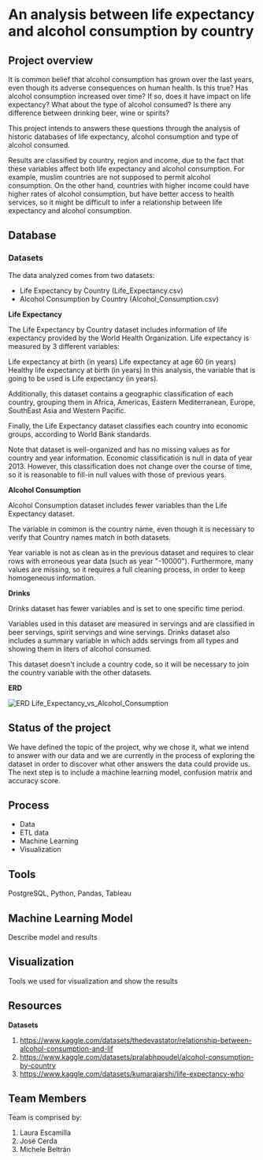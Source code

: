 # An analysis between life expectancy and alcohol consumption by country

## Project overview

It is common belief that alcohol consumption has grown over the last years, even though its adverse consequences on human health. Is this true? Has alcohol consumption increased over time? If so, does it have impact on life expectancy? What about the type of alcohol consumed? Is there any difference between drinking beer, wine or spirits?

This project intends to answers these questions through the analysis of historic databases of life expectancy, alcohol consumption and type of alcohol consumed.

Results are classified by country, region and income, due to the fact that these variables affect both life expectancy and alcohol consumption. For example, muslim countries are not supposed to permit alcohol consumption. On the other hand, countries with higher income could have higher rates of alcohol consumption, but have better access to health services, so it might be difficult to infer a relationship between life expectancy and alcohol consumption.

## Database

### Datasets

The data analyzed comes from two datasets:

- Life Expectancy by Country (Life_Expectancy.csv)
- Alcohol Consumption by Country (Alcohol_Consumption.csv)

**Life Expectancy**

The Life Expectancy by Country dataset includes information of life expectancy provided by the World Health Organization. Life expectancy is measured by 3 different variables:

Life expectancy at birth (in years)
Life expectancy at age 60 (in years)
Healthy life expectancy at birth (in years)
In this analysis, the variable that is going to be used is Life expectancy (in years).

Additionally, this dataset contains a geographic classification of each country, grouping them in Africa, Americas, Eastern Mediterranean, Europe, SouthEast Asia and Western Pacific.

Finally, the Life Expectancy dataset classifies each country into economic groups, according to World Bank standards.

Note that dataset is well-organized and has no missing values as for country and year information. Economic classification is null in data of year 2013. However, this classification does not change over the course of time, so it is reasonable to fill-in null values with those of previous years.

**Alcohol Consumption**

Alcohol Consumption dataset includes fewer variables than the Life Expectancy dataset.

The variable in common is the country name, even though it is necessary to verify that Country names match in both datasets.

Year variable is not as clean as in the previous dataset and requires to clear rows with erroneous year data (such as year "-10000"). Furthermore, many values are missing, so it requires a full cleaning process, in order to keep homogeneous information.

**Drinks**

Drinks dataset has fewer variables and is set to one specific time period.

Variables used in this dataset are measured in servings and are classified in beer servings, spirit servings and wine servings. Drinks dataset also includes a summary variable in which adds servings from all types and showing them in liters of alcohol consumed.

This dataset doesn't include a country code, so it will be necessary to join the country variable with the other datasets.

**ERD**

![ERD Life_Expectancy_vs_Alcohol_Consumption](https://user-images.githubusercontent.com/113773420/222615004-c5ad6f57-6239-49c8-b998-4d3ac5fb2981.png)


## Status of the project

We have defined the topic of the project, why we chose it, what we intend to answer with our data and we are currently in the process of exploring the dataset in order to discover what other answers the data could provide us. The next step is to include a machine learning model, confusion matrix and accuracy score.

## Process

- Data
- ETL data 
- Machine Learning
- Visualization

## Tools

PostgreSQL, Python, Pandas, Tableau

## Machine Learning Model

Describe model and results

## Visualization

Tools we used for visualization and show the results

## Resources

**Datasets**

1. https://www.kaggle.com/datasets/thedevastator/relationship-between-alcohol-consumption-and-lif
2. https://www.kaggle.com/datasets/pralabhpoudel/alcohol-consumption-by-country
3. https://www.kaggle.com/datasets/kumarajarshi/life-expectancy-who

## Team Members

Team is comprised by:

1. Laura Escamilla
2. José Cerda
3. Michele Beltrán
